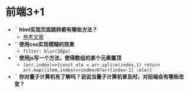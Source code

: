 # 前端3+1
- `` **html实现页面跳转都有哪些方法？**
  - [参考文章](https://www.cnblogs.com/aszx0413/articles/1886819.html)
- `` **使用css实现模糊的效果**
  - `filter: blur(20px)`
- `` **使用js写一个方法，使得数组的某个元素置顶**
  - `(arr,index)=>{const ele = arr.splice(index,1) return arr.map((item,index)=>index>0?arr[index-1] :ele)}`
- `` **你对量子计算机有了解吗？说说当量子计算机普及时，对前端会有哪些改变？**